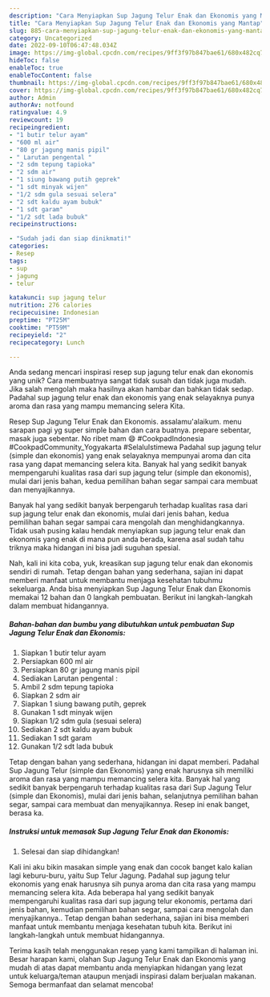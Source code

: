 ```yaml
---
description: "Cara Menyiapkan Sup Jagung Telur Enak dan Ekonomis yang Mantap"
title: "Cara Menyiapkan Sup Jagung Telur Enak dan Ekonomis yang Mantap"
slug: 885-cara-menyiapkan-sup-jagung-telur-enak-dan-ekonomis-yang-mantap
category: Uncategorized
date: 2022-09-10T06:47:48.034Z
image: https://img-global.cpcdn.com/recipes/9ff3f97b847bae61/680x482cq70/sup-jagung-telur-enak-dan-ekonomis-foto-resep-utama.jpg
hideToc: false
enableToc: true
enableTocContent: false
thumbnail: https://img-global.cpcdn.com/recipes/9ff3f97b847bae61/680x482cq70/sup-jagung-telur-enak-dan-ekonomis-foto-resep-utama.jpg
cover: https://img-global.cpcdn.com/recipes/9ff3f97b847bae61/680x482cq70/sup-jagung-telur-enak-dan-ekonomis-foto-resep-utama.jpg
author: Admin
authorAv: notfound
ratingvalue: 4.9
reviewcount: 19
recipeingredient:
- "1 butir telur ayam"
- "600 ml air"
- "80 gr jagung manis pipil"
- " Larutan pengental "
- "2 sdm tepung tapioka"
- "2 sdm air"
- "1 siung bawang putih geprek"
- "1 sdt minyak wijen"
- "1/2 sdm gula sesuai selera"
- "2 sdt kaldu ayam bubuk"
- "1 sdt garam"
- "1/2 sdt lada bubuk"
recipeinstructions:

- "Sudah jadi dan siap dinikmati!"
categories:
- Resep
tags:
- sup
- jagung
- telur

katakunci: sup jagung telur 
nutrition: 276 calories
recipecuisine: Indonesian
preptime: "PT25M"
cooktime: "PT59M"
recipeyield: "2"
recipecategory: Lunch

---
```





Anda sedang mencari inspirasi resep sup jagung telur enak dan ekonomis yang unik? Cara membuatnya sangat tidak susah dan tidak juga mudah. Jika salah mengolah maka hasilnya akan hambar dan bahkan tidak sedap. Padahal sup jagung telur enak dan ekonomis yang enak selayaknya punya aroma dan rasa yang mampu memancing selera Kita.





Resep Sup Jagung Telur Enak dan Ekonomis. assalamu&#39;alaikum. menu sarapan pagi yg super simple bahan dan cara buatnya. prepare sebentar, masak juga sebentar. No ribet mam 😄 #CookpadIndonesia #CookpadCommunity_Yogyakarta #SelaluIstimewa Padahal sup jagung telur (simple dan ekonomis) yang enak selayaknya mempunyai aroma dan cita rasa yang dapat memancing selera kita. Banyak hal yang sedikit banyak mempengaruhi kualitas rasa dari sup jagung telur (simple dan ekonomis), mulai dari jenis bahan, kedua pemilihan bahan segar sampai cara membuat dan menyajikannya.

Banyak hal yang sedikit banyak berpengaruh terhadap kualitas rasa dari sup jagung telur enak dan ekonomis, mulai dari jenis bahan, kedua pemilihan bahan segar sampai cara mengolah dan menghidangkannya. Tidak usah pusing kalau hendak menyiapkan sup jagung telur enak dan ekonomis yang enak di mana pun anda berada, karena asal sudah tahu triknya maka hidangan ini bisa jadi suguhan spesial.






Nah, kali ini kita coba, yuk, kreasikan sup jagung telur enak dan ekonomis sendiri di rumah. Tetap dengan bahan yang sederhana, sajian ini dapat memberi manfaat untuk membantu menjaga kesehatan tubuhmu sekeluarga. Anda bisa menyiapkan Sup Jagung Telur Enak dan Ekonomis memakai 12 bahan dan 0 langkah pembuatan. Berikut ini langkah-langkah dalam membuat hidangannya.

<!--inarticleads1-->

##### Bahan-bahan dan bumbu yang dibutuhkan untuk pembuatan Sup Jagung Telur Enak dan Ekonomis:

1. Siapkan 1 butir telur ayam
1. Persiapkan 600 ml air
1. Persiapkan 80 gr jagung manis pipil
1. Sediakan  Larutan pengental :
1. Ambil 2 sdm tepung tapioka
1. Siapkan 2 sdm air
1. Siapkan 1 siung bawang putih, geprek
1. Gunakan 1 sdt minyak wijen
1. Siapkan 1/2 sdm gula (sesuai selera)
1. Sediakan 2 sdt kaldu ayam bubuk
1. Sediakan 1 sdt garam
1. Gunakan 1/2 sdt lada bubuk


Tetap dengan bahan yang sederhana, hidangan ini dapat memberi. Padahal Sup Jagung Telur (simple dan Ekonomis) yang enak harusnya sih memiliki aroma dan rasa yang mampu memancing selera kita. Banyak hal yang sedikit banyak berpengaruh terhadap kualitas rasa dari Sup Jagung Telur (simple dan Ekonomis), mulai dari jenis bahan, selanjutnya pemilihan bahan segar, sampai cara membuat dan menyajikannya. Resep ini enak banget, berasa ka. 

<!--inarticleads2-->

##### Instruksi untuk memasak Sup Jagung Telur Enak dan Ekonomis:


1. Selesai dan siap dihidangkan!

Kali ini aku bikin masakan simple yang enak dan cocok banget kalo kalian lagi keburu-buru, yaitu Sup Telur Jagung. Padahal sup jagung telur ekonomis yang enak harusnya sih punya aroma dan cita rasa yang mampu memancing selera kita. Ada beberapa hal yang sedikit banyak mempengaruhi kualitas rasa dari sup jagung telur ekonomis, pertama dari jenis bahan, kemudian pemilihan bahan segar, sampai cara mengolah dan menyajikannya.. Tetap dengan bahan sederhana, sajian ini bisa memberi manfaat untuk membantu menjaga kesehatan tubuh kita. Berikut ini langkah-langkah untuk membuat hidangannya. 

Terima kasih telah menggunakan resep yang kami tampilkan di halaman ini. Besar harapan kami, olahan Sup Jagung Telur Enak dan Ekonomis yang mudah di atas dapat membantu anda menyiapkan hidangan yang lezat untuk keluarga/teman ataupun menjadi inspirasi dalam berjualan makanan. Semoga bermanfaat dan selamat mencoba!
